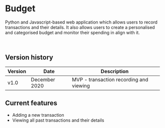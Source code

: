 # Budget
Python and Javascript-based web application which allows users to record transactions and their details. It also allows users to create a personalised and categorised budget and monitor their spending in align with it.

<br/>

## Version history
| Version | Date | Description |
|---------|------|-------------|
|   v1.0  | December 2020 | MVP - transaction recording and viewing |

## Current features
* Adding a new transaction
* Viewing all past transactions and their details
